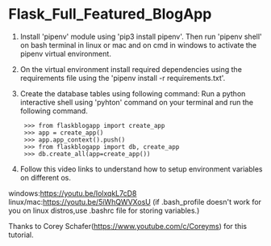# Flask_Full_Featured_BlogApp

1. Install 'pipenv' module using 'pip3 install pipenv'. Then run 'pipenv shell' on bash terminal in linux or mac and on cmd in windows to activate the pipenv virtual environment.

2. On the virtual environment install required dependencies using the requirements file using the 'pipenv install -r requirements.txt'.

3. Create the database tables using following command: Run a python interactive shell using 'pyhton' command on your terminal and run the following command.

		>>> from flaskblogapp import create_app
		>>> app = create_app()
		>>> app.app_context().push()
		>>> from flaskblogapp import db, create_app
		>>> db.create_all(app=create_app())

4. Follow this video links to understand how to setup environment variables on different os.

windows:https://youtu.be/IolxqkL7cD8
linux/mac:https://youtu.be/5iWhQWVXosU (if .bash_profile doesn't work for you on linux distros,use .bashrc file for storing variables.)

Thanks to Corey Schafer(https://www.youtube.com/c/Coreyms) for this tutorial.
